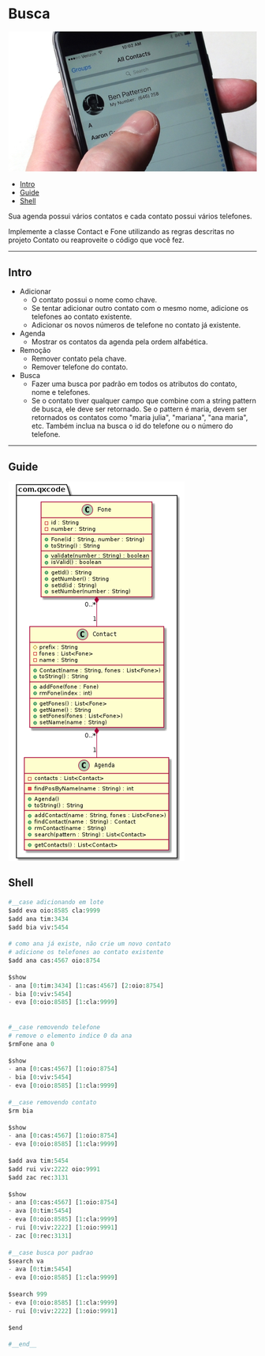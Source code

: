 # Busca

![cover](cover.jpg)

[](toc)

- [Intro](#intro)
- [Guide](#guide)
- [Shell](#shell)
[](toc)

Sua agenda possui vários contatos e cada contato possui vários telefones.

Implemente a classe Contact e Fone utilizando as regras descritas no projeto Contato ou reaproveite o código que você fez.

***

## Intro

- Adicionar
  - O contato possui o nome como chave.
  - Se tentar adicionar outro contato com o mesmo nome, adicione os telefones ao contato existente.
  - Adicionar os novos números de telefone no contato já existente.
- Agenda
  - Mostrar os contatos da agenda pela ordem alfabética.
- Remoção
  - Remover contato pela chave.
  - Remover telefone do contato.
- Busca
  - Fazer uma busca por padrão em todos os atributos do contato, nome e telefones.
  - Se o contato tiver qualquer campo que combine com a string pattern de busca, ele deve ser retornado. Se o pattern é maria, devem ser retornados os contatos como "maria julia", "mariana", "ana maria", etc. Também inclua na busca o id do telefone ou o número do telefone.

***

## Guide

![diagrama](diagrama.png)

## Shell

```python
#__case adicionando em lote
$add eva oio:8585 cla:9999
$add ana tim:3434 
$add bia viv:5454

# como ana já existe, não crie um novo contato
# adicione os telefones ao contato existente
$add ana cas:4567 oio:8754

$show
- ana [0:tim:3434] [1:cas:4567] [2:oio:8754]
- bia [0:viv:5454]
- eva [0:oio:8585] [1:cla:9999]


#__case removendo telefone
# remove o elemento indice 0 da ana
$rmFone ana 0

$show
- ana [0:cas:4567] [1:oio:8754]
- bia [0:viv:5454]
- eva [0:oio:8585] [1:cla:9999]

#__case removendo contato
$rm bia

$show
- ana [0:cas:4567] [1:oio:8754]
- eva [0:oio:8585] [1:cla:9999]

$add ava tim:5454
$add rui viv:2222 oio:9991
$add zac rec:3131

$show
- ana [0:cas:4567] [1:oio:8754]
- ava [0:tim:5454]
- eva [0:oio:8585] [1:cla:9999]
- rui [0:viv:2222] [1:oio:9991]
- zac [0:rec:3131]

#__case busca por padrao
$search va
- ava [0:tim:5454]
- eva [0:oio:8585] [1:cla:9999]

$search 999
- eva [0:oio:8585] [1:cla:9999]
- rui [0:viv:2222] [1:oio:9991]

$end

#__end__
```
